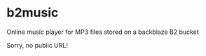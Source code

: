 # b2music
Online music player for MP3 files stored on a backblaze B2 bucket


Sorry, no public URL!
